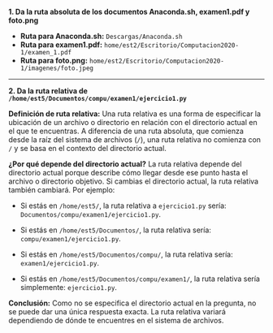 **1. Da la ruta absoluta de los documentos Anaconda.sh, examen1.pdf y foto.png**

- **Ruta para Anaconda.sh:** `Descargas/Anaconda.sh`
- **Ruta para examen1.pdf:** `home/est2/Escritorio/Computacion2020-1/examen_1.pdf`
- **Ruta para foto.png:** `home/est2/Escritorio/Computacion2020-1/imagenes/foto.jpeg`

---

**2. Da la ruta relativa de `/home/est5/Documentos/compu/examen1/ejercicio1.py`**

**Definición de ruta relativa:**
Una ruta relativa es una forma de especificar la ubicación de un archivo o directorio en relación con el directorio actual en el que te encuentras. A diferencia de una ruta absoluta, que comienza desde la raíz del sistema de archivos (`/`), una ruta relativa no comienza con `/` y se basa en el contexto del directorio actual.

**¿Por qué depende del directorio actual?**
La ruta relativa depende del directorio actual porque describe cómo llegar desde ese punto hasta el archivo o directorio objetivo. Si cambias el directorio actual, la ruta relativa también cambiará. Por ejemplo:

- Si estás en `/home/est5/`, la ruta relativa a `ejercicio1.py` sería:
  `Documentos/compu/examen1/ejercicio1.py`.

- Si estás en `/home/est5/Documentos/`, la ruta relativa sería:
  `compu/examen1/ejercicio1.py`.

- Si estás en `/home/est5/Documentos/compu/`, la ruta relativa sería:
  `examen1/ejercicio1.py`.

- Si estás en `/home/est5/Documentos/compu/examen1/`, la ruta relativa sería simplemente:
  `ejercicio1.py`.

**Conclusión:**
Como no se especifica el directorio actual en la pregunta, no se puede dar una única respuesta exacta. La ruta relativa variará dependiendo de dónde te encuentres en el sistema de archivos.